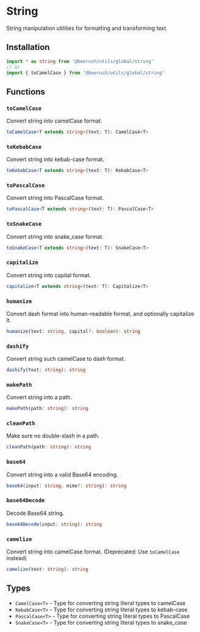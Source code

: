 # String

String manipulation utilities for formatting and transforming text.

## Installation

```typescript
import * as string from '@beerush/utils/global/string'
// or
import { toCamelCase } from '@beerush/utils/global/string'
```

## Functions

### `toCamelCase`

Convert string into camelCase format.

```typescript
toCamelCase<T extends string>(text: T): CamelCase<T>
```

### `toKebabCase`

Convert string into kebab-case format.

```typescript
toKebabCase<T extends string>(text: T): KebabCase<T>
```

### `toPascalCase`

Convert string into PascalCase format.

```typescript
toPascalCase<T extends string>(text: T): PascalCase<T>
```

### `toSnakeCase`

Convert string into snake_case format.

```typescript
toSnakeCase<T extends string>(text: T): SnakeCase<T>
```

### `capitalize`

Convert string into capital format.

```typescript
capitalize<T extends string>(text: T): Capitalize<T>
```

### `humanize`

Convert dash format into human-readable format, and optionally capitalize it.

```typescript
humanize(text: string, capital?: boolean): string
```

### `dashify`

Convert string such camelCase to dash format.

```typescript
dashify(text: string): string
```

### `makePath`

Convert string into a path.

```typescript
makePath(path: string): string
```

### `cleanPath`

Make sure no double-slash in a path.

```typescript
cleanPath(path: string): string
```

### `base64`

Convert string into a valid Base64 encoding.

```typescript
base64(input: string, mime?: string): string
```

### `base64Decode`

Decode Base64 string.

```typescript
base64Decode(input: string): string
```

### `camelize`

Convert string into camelCase format. (Deprecated: Use `toCamelCase` instead)

```typescript
camelize(text: string): string
```

## Types

- `CamelCase<T>` - Type for converting string literal types to camelCase
- `KebabCase<T>` - Type for converting string literal types to kebab-case
- `PascalCase<T>` - Type for converting string literal types to PascalCase
- `SnakeCase<T>` - Type for converting string literal types to snake_case
